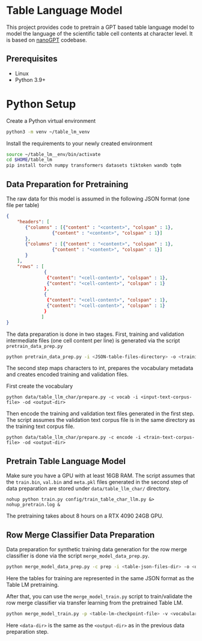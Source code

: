 Table Language Model
====================
This project provides code to pretrain a GPT based table language model to model the language of the scientific table cell contents at character level. It is based on [nanoGPT](https://github.com/karpathy/nanoGPT) codebase.

## Prerequisites
* Linux
* Python 3.9+

# Python Setup
Create a Python virtual environment

```bash
python3 -m venv ~/table_lm_venv
```
Install the requirements to your newly created environment

```bash
source ~/table_lm__env/bin/activate
cd $HOME/table_lm
pip install torch numpy transformers datasets tiktoken wandb tqdm
```

## Data Preparation for Pretraining

The raw data for this model is assumed in the following JSON format (one file per table)

```json
{
    "headers": [
       {"columns" : [{"content" : "<content>", "colspan" : 1},
                 {"content" : "<content>", "colspan" : 1}]
       },
       {"columns" : [{"content" : "<content>", "colspan" : 1},
                 {"content" : "<content>", "colspan" : 1}]
       }
    ],
    "rows" : [
              { 
               {"content": "<cell-content>", "colspan" : 1},
               {"content": "<cell-content>", "colspan" : 1}
              },
              { 
               {"content": "<cell-content>", "colspan" : 1},
               {"content": "<cell-content>", "colspan" : 1}
              }
             ]
}
```


The data preparation is done in two stages. First, training and validation intermediate files (one cell content per line) is generated via the script `pretrain_data_prep.py`

```bash
python pretrain_data_prep.py -i <JSON-table-files-directory> -o <training/validation-output-directory>

```
The second step maps characters to int, prepares the vocabulary metadata and creates encoded training and validation files.

First create the vocabulary

```
python data/table_llm_char/prepare.py -c vocab -i <input-text-corpus-file> -od <output-dir>
```
Then encode the training and validation text files generated in the first step. The script assumes the validation text corpus file is in the same directory as the training text corpus file.

```
python data/table_llm_char/prepare.py -c encode -i <train-text-corpus-file> -od <output-dir>
```

## Pretrain Table Language Model

Make sure you have a GPU with at least 16GB RAM. The script assumes that the `train.bin`, `val.bin` and `meta.pkl` files generated in the second step of data preparation are stored under `data/table_llm_char/` directory.

```
nohup python train.py config/train_table_char_llm.py &> nohup_pretrain.log &
```
The pretraining takes about 8 hours on a RTX 4090 24GB GPU.


## Row Merge Classifier Data Preparation

Data preparation for synthetic training data generation for the row merge classifier is done via the script `merge_model_data_prep.py`.

```bash
python merge_model_data_prep.py -c prep -i <table-json-files-dir> -o <output-dir>

```

Here the tables for training are represented in the same JSON format as the Table LM pretraining. 

After that, you can use the `merge_model_train.py` script to train/validate the
row merge classifier via transfer learning from the pretrained Table LM.

```bash
python merge_model_train.py -p <table-lm-checkpoint-file> -v <vocabulary-meta-file> -d <data-dir> -o <model-output-dir>

```
Here `<data-dir>` is the same as the `<output-dir>` as in the previous data
preparation step.









